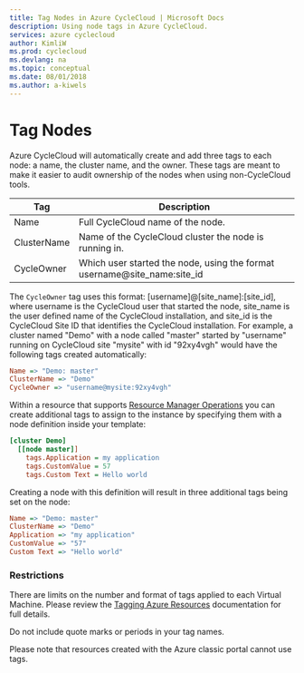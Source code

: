```yaml
---
title: Tag Nodes in Azure CycleCloud | Microsoft Docs
description: Using node tags in Azure CycleCloud.
services: azure cyclecloud
author: KimliW
ms.prod: cyclecloud
ms.devlang: na
ms.topic: conceptual
ms.date: 08/01/2018
ms.author: a-kiwels
---
```

# Tag Nodes

Azure CycleCloud will automatically create and add three tags to each node: a name, the cluster name, and the owner. These tags are meant to make it easier to audit ownership of the nodes when using non-CycleCloud tools.

| Tag         | Description                                                                |
| ----------- | -------------------------------------------------------------------------- |
| Name        | Full CycleCloud name of the node.                                          |
| ClusterName | Name of the CycleCloud cluster the node is running in.                     |
| CycleOwner  | Which user started the node, using the format username@site_name:site_id   |

The `CycleOwner` tag uses this format: [username]@[site_name]:[site_id], where username is the CycleCloud user that started the node, site_name is the user defined name of the CycleCloud installation, and site_id is the CycleCloud Site ID that identifies the CycleCloud installation. For example, a cluster named "Demo" with a node called "master" started by "username" running on CycleCloud site "mysite" with id "92xy4vgh" would have the following tags created automatically:

``` ini
Name => "Demo: master"
ClusterName => "Demo"
CycleOwner => "username@mysite:92xy4vgh"
```

Within a resource that supports [Resource Manager Operations](https://docs.microsoft.com/en-us/azure/azure-resource-manager/resource-group-using-tags) you can create additional tags to assign to the instance by specifying them with a node definition inside your template:

``` ini
[cluster Demo]
  [[node master]]
    tags.Application = my application
    tags.CustomValue = 57
    tags.Custom Text = Hello world
```

Creating a node with this definition will result in three additional tags being set on the node:

``` ini
Name => "Demo: master"
ClusterName => "Demo"
Application => "my application"
CustomValue => "57"
Custom Text => "Hello world"
```

### Restrictions

There are limits on the number and format of tags applied to each Virtual Machine. Please review the [Tagging Azure Resources](https://docs.microsoft.com/en-us/azure/azure-resource-manager/resource-group-using-tags) documentation for full details.

Do not include quote marks or periods in your tag names.

Please note that resources created with the Azure classic portal cannot use tags.
